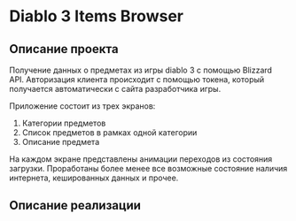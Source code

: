 #  Diablo 3 Items Browser

## Описание проекта 

Получение данных о предметах из игры diablo 3 с помощью Blizzard API.
Авторизация клиента происходит с помощью токена, который получается автоматически с сайта разработчика игры.

Приложение состоит из трех экранов:
1) Категории предметов
2) Список предметов в рамках одной категории
3) Описание предмета

На каждом экране представлены анимации переходов из состояния загрузки.
Проработаны более менее все возможные состояние наличия интернета, кешированных данных и прочее.

## Описание реализации
